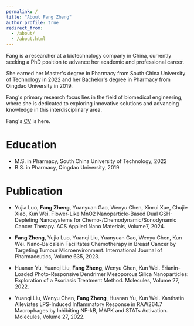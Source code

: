 ```yaml
---
permalink: /
title: "About Fang Zheng"
author_profile: true
redirect_from: 
  - /about/
  - /about.html
---
```


Fang is a researcher at a biotechnology company in China, currently seeking a PhD position to advance her academic and professional career.

She earned her Master's degree in Pharmacy from South China University of Technology in 2022 and her Bachelor's degree in Pharmacy from Qingdao University in 2019.

Fang's primary research focus lies in the field of biomedical engineering, where she is dedicated to exploring innovative solutions and advancing knowledge in this interdisciplinary area.

Fang's <a href="../files/CV_ZHENG_FANG.pdf" target="_blank">CV</a> is here.

Education
======
* M.S. in Pharmacy, South China University of Technology, 2022
* B.S. in Pharmacy, Qingdao University, 2019

Publication
======
* Yujia Luo, **Fang Zheng**, Yuanyuan Gao, Wenyu Chen, Xinrui Xue, Chujie Xiao, Kun Wei. Flower-Like MnO2 Nanoparticle-Based Dual GSH-Depleting Nanosystems for Chemo-/Chemodynamic/Sonodynamic Cancer Therapy. ACS Applied Nano Materials, Volume7, 2024.


* **Fang Zheng**, Yujia Luo, Yuanqi Liu, Yuanyuan Gao, Wenyu Chen, Kun Wei. Nano-Baicalein Facilitates Chemotherapy in Breast Cancer by Targeting Tumour Microenvironment. International Journal of Pharmaceutics, Volume 635, 2023.


* Huanan Yu, Yuanqi Liu, **Fang Zheng**, Wenyu Chen, Kun Wei. Erianin-Loaded Photo-Responsive Dendrimer Mesoporous Silica Nanoparticles: Exploration of a Psoriasis Treatment Method. Molecules, Volume 27, 2022.
  
 
* Yuanqi Liu, Wenyu Chen, **Fang Zheng**, Huanan Yu, Kun Wei. Xanthatin Alleviates LPS-Induced Inflammatory Response in RAW264.7 Macrophages by Inhibiting NF-kB, MAPK and STATs Activation. Molecules, Volume 27, 2022.

